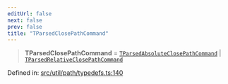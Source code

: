 ```yaml
---
editUrl: false
next: false
prev: false
title: "TParsedClosePathCommand"
---
```


> **TParsedClosePathCommand** = [`TParsedAbsoluteClosePathCommand`](/api/type-aliases/tparsedabsoluteclosepathcommand/) \| [`TParsedRelativeClosePathCommand`](/api/type-aliases/tparsedrelativeclosepathcommand/)

Defined in: [src/util/path/typedefs.ts:140](https://github.com/fabricjs/fabric.js/blob/fea1b29b7495d9634e300bd4bfa43de097745805/src/util/path/typedefs.ts#L140)
